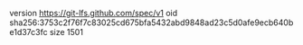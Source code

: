version https://git-lfs.github.com/spec/v1
oid sha256:3753c2f76f7c83025cd675bfa5432abd9848ad23c5d0afe9ecb640be1d37c3fc
size 1501
